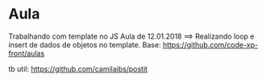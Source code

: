 # Aula
Trabalhando com template no JS
Aula de 12.01.2018 ==> Realizando loop e insert de dados de objetos no template.
Base:
https://github.com/code-xp-front/aulas

tb util:
https://github.com/camilaibs/postit
